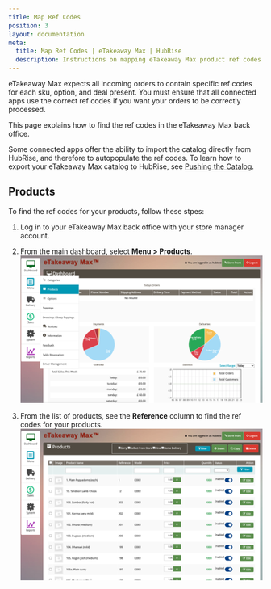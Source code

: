 ```yaml
---
title: Map Ref Codes
position: 3
layout: documentation
meta:
  title: Map Ref Codes | eTakeaway Max | HubRise
  description: Instructions on mapping eTakeaway Max product ref codes with other apps after connecting your EPOS with HubRise. Connect apps and synchronise your data.
---
```


eTakeaway Max expects all incoming orders to contain specific ref codes for each sku, option, and deal present. You must ensure that all connected apps use the correct ref codes if you want your orders to be correctly processed.

This page explains how to find the ref codes in the eTakeaway Max back office.

Some connected apps offer the ability to import the catalog directly from HubRise, and therefore to autopopulate the ref codes. To learn how to export your eTakeaway Max catalog to HubRise, see [Pushing the Catalog](/apps/etakeaway-max/pushing-catalog).

## Products

To find the ref codes for your products, follow these stpes:

1. Log in to your eTakeaway Max back office with your store manager account.
1. From the main dashboard, select **Menu > Products**.
   ![eTakeaway Max dashboard for store managers](../images/008-en-etm-dashboard-storeman.png)

1. From the list of products, see the **Reference** column to find the ref codes for your products.
   ![eTakeaway Max products page for store managers](../images/009-en-etm-products-storeman.png)
